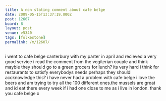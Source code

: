 ```yaml
---
title: A non slating comment about cafe belge
date: 2009-05-15T13:37:19.000Z
post: 12607
board: 8
layout: post
venue: v5340
tags: [folkestone]
permalink: /m/12607/
---
```

i went to cafe belge canterbury with my parter in april and recieved a very good service i read the comment from the vegiterian couple and think maybie they should go to a green grocers for lunch?
its very hard i think for restaurants to satisfy everybodys needs perhaps they should accknowledge this?
i have never had a problem with cafe belge i love the beers and am trying to try all the 100 different ones.the mussels are great and id eat there every week if i had one close to me as i live in london.
thank you cafe belge
x
